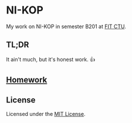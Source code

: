 # NI-KOP

My work on NI-KOP in semester B201 at [FIT CTU](https://fit.cvut.cz/en).

## TL;DR

It ain't much, but it's honest work. :thumbsup:

## [Homework](homework)

## License

Licensed under the [MIT License](LICENSE).
